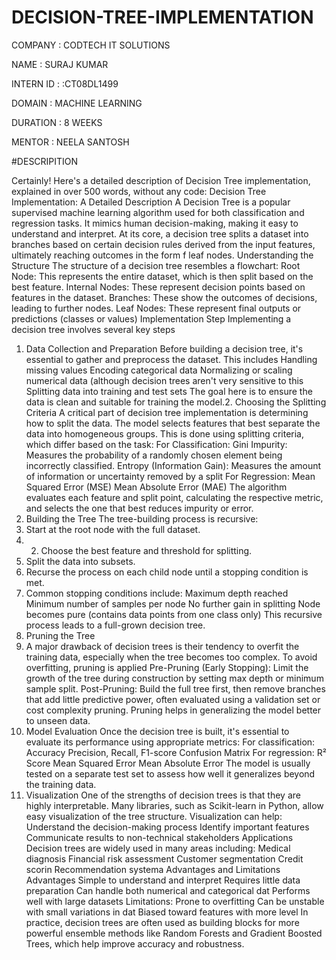 # DECISION-TREE-IMPLEMENTATION
COMPANY : CODTECH IT SOLUTIONS

NAME : SURAJ KUMAR

INTERN ID : :CT08DL1499

DOMAIN : MACHINE LEARNING

DURATION : 8 WEEKS

MENTOR : NEELA SANTOSH

#DESCRIPITION

Certainly! Here's a detailed description of Decision Tree implementation, explained in over 500 words, without any code:
Decision Tree Implementation: A Detailed Description
A Decision Tree is a popular supervised machine learning algorithm used for both classification and regression tasks. It mimics human decision-making, making it easy to understand and interpret. At its core, a decision tree splits a dataset into branches based on certain decision rules derived from the input features, ultimately reaching outcomes in the form f leaf nodes.
Understanding the Structure
The structure of a decision tree resembles a flowchart:
Root Node: This represents the entire dataset, which is then split based on the best feature.
Internal Nodes: These represent decision points based on features in the dataset.
Branches: These show the outcomes of decisions, leading to further nodes.
Leaf Nodes: These represent final outputs or predictions (classes or values)
Implementation Step
Implementing a decision tree involves several key steps
1. Data Collection and Preparation
Before building a decision tree, it's essential to gather and preprocess the dataset. This includes
Handling missing values
Encoding categorical data
Normalizing or scaling numerical data (although decision trees aren't very sensitive to this
Splitting data into training and test sets
The goal here is to ensure the data is clean and suitable for training the model.2. Choosing the Splitting Criteria
A critical part of decision tree implementation is determining how to split the data. The model selects features that best separate the data into homogeneous groups. This is done using splitting criteria, which differ based on the task:
For Classification:
Gini Impurity: Measures the probability of a randomly chosen element being incorrectly classified.
Entropy (Information Gain): Measures the amount of information or uncertainty removed by a split
For Regression:
Mean Squared Error (MSE)
Mean Absolute Error (MAE)
The algorithm evaluates each feature and split point, calculating the respective metric, and selects the one that best reduces impurity or error.
3. Building the Tree
The tree-building process is recursive:
1. Start at the root node with the full dataset.
2. 2. Choose the best feature and threshold for splitting.
3. Split the data into subsets.
4. Recurse the process on each child node until a stopping condition is met.
5. Common stopping conditions include:
Maximum depth reached
Minimum number of samples per node
No further gain in splitting
Node becomes pure (contains data points from one class only)
This recursive process leads to a full-grown decision tree.
4. Pruning the Tree
5. A major drawback of decision trees is their tendency to overfit the training data, especially when the tree becomes too complex. To avoid overfitting, pruning is applied
Pre-Pruning (Early Stopping): Limit the growth of the tree during construction by setting max depth or minimum sample split.
Post-Pruning: Build the full tree first, then remove branches that add little predictive power, often evaluated using a validation set or cost complexity pruning.
Pruning helps in generalizing the model better to unseen data.
6. Model Evaluation
Once the decision tree is built, it's essential to evaluate its performance using appropriate metrics:
For classification:
Accuracy
Precision, Recall, F1-score
Confusion Matrix
For regression:
R² Score
Mean Squared Error
Mean Absolute Error
The model is usually tested on a separate test set to assess how well it generalizes beyond the training data.
7. Visualization
One of the strengths of decision trees is that they are highly interpretable. Many libraries, such as Scikit-learn in Python, allow easy visualization of the tree structure. Visualization can help:
Understand the decision-making process
Identify important features
Communicate results to non-technical stakeholders
Applications
Decision trees are widely used in many areas including:
Medical diagnosis
Financial risk assessment
Customer segmentation
Credit scorin
Recommendation systema
Advantages and Limitations
Advantages
Simple to understand and interpret
Requires little data preparation
Can handle both numerical and categorical dat
Performs well with large datasets
Limitations:
Prone to overfitting
Can be unstable with small variations in dat
Biased toward features with more level
In practice, decision trees are often used as building blocks for more powerful ensemble methods like Random Forests and Gradient Boosted Trees, which help improve accuracy and robustness.
